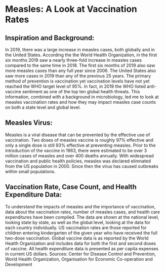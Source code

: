 # Measles: A Look at Vaccination Rates

## Inspiration and Background:
In 2019, there was a large increase in measles cases, both globally and in the United States. According the the World Health Organization, in the first six months 2019 saw a nearly three-fold increase in measles cases compared to the same time in 2018. The first six months of 2019 also saw more measles cases than any full year since 2006. The United States also saw more cases in 2019 than any of the previous 25 years. The primary method of prevention is vaccination yet vaccination levels have not yet reached the WHO target level of 95%. In fact, in 2019 the WHO listed anti-vaccine sentiment as one of the top ten global health threats. This information, combined with a background in microbiology, led me to look at measles vaccination rates and how they may impact measles case counts on both a state level and global level.

## Measles Virus:
Measles is a viral disease that can be prevented by the effective use of vaccination. Two doses of measles vaccine is roughly 97% effective and only a single dose is still 93% effective at preventing measles. Prior to the introduction of the vaccine in 1963, there were estimated to be over 3 million cases of measles and over 400 deaths annually. With widespread vaccination and public health policies, measles was declared elimnated from the US population in 2000. Since then the virus has caused outbreaks within small populations.

## Vaccination Rate, Case Count, and Health Expenditure Data:
To understand the impacts of measles and the importance of vaccination, data about the vaccination rates, number of measles cases, and health care expenditures have been compiled. The data are shown at the national level, looking state by state, as well as the global level, looking at the data for each country individually. US vaccination rates are those reported for children entering kindergarten of the given year who have received the full two-dose vaccination. Global vaccine data is as reported by the World Health Organization and includes data for both the first and second doses of vaccine. All health expenditure data is presented as per capita expenses in current US dollars.
Sources: Center for Disease Control and Prevention, World Health Organization, Organisation for Economic Co-operation and Development

